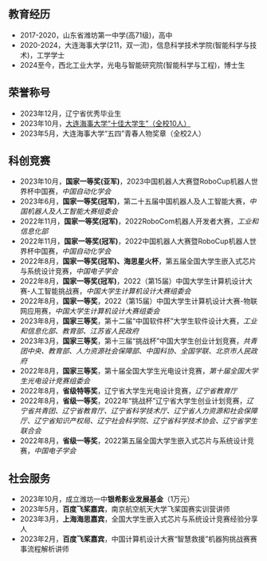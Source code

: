 ## 教育经历
* 2017-2020，山东省潍坊第一中学(高71级)，高中
* 2020-2024，大连海事大学(211，双一流)，信息科学技术学院(智能科学与技术)，工学学士
* 2024至今，西北工业大学，光电与智能研究院(智能科学与工程)，博士生

## 荣誉称号
* 2023年12月，辽宁省优秀毕业生
* 2023年10月，[大连海事大学“十佳大学生”（全校10人）](https://mp.weixin.qq.com/s/hMx1X_hA5iZNlZOgbo_8xg)
* 2023年5月，大连海事大学“五四”青春人物奖章（全校2人）

## 科创竞赛
* 2023年10月，**国家一等奖(亚军)**，2023中国机器人大赛暨RoboCup机器人世界杯中国赛，*中国自动化学会*
* 2023年6月，**国家一等奖(冠军)**，第二十五届中国机器人及人工智能大赛，*中国机器人及人工智能大赛组委会*
* 2022年11月，**国家一等奖(冠军)**，2022RoboCom机器人开发者大赛，*工业和信息化部*
* 2022年11月，**国家一等奖(冠军)**，2022中国机器人大赛暨RoboCup机器人世界杯中国赛，*中国自动化学会*
* 2022年8月，**国家一等奖(冠军)、海思星火杯**，第五届全国大学生嵌入式芯片与系统设计竞赛，*中国电子学会*
* 2022年8月，**国家一等奖(冠军)**，2022（第15届）中国大学生计算机设计大赛-人工智能挑战赛，*中国大学生计算机设计大赛组委会*
* 2022年8月，**国家一等奖**，2022（第15届）中国大学生计算机设计大赛-物联网应用赛，*中国大学生计算机设计大赛组委会*
* 2023年8月，**国家三等奖**，第十二届“中国软件杯”大学生软件设计大赛，*工业和信息化部、教育部、江苏省人民政府*
* 2023年3月，**国家三等奖**，第十三届“挑战杯”中国大学生创业计划竞赛，*共青团中央、教育部、人力资源社会保障部、中国科协、全国学联、北京市人民政府*
* 2022年8月，**国家三等奖**，第十届全国大学生光电设计竞赛，*第十届全国大学生光电设计竞赛组委会*
* 2022年8月，**省级特等奖**，辽宁省大学生光电设计竞赛，*辽宁省教育厅*
* 2022年8月，**省级一等奖**，2022年“挑战杯”辽宁省大学生创业计划竞赛，*辽宁省共青团、辽宁省教育厅、辽宁省科学技术厅、辽宁省人力资源和社会保障厅、辽宁省知识产权局、辽宁社会科学院、辽宁省科学技术协会、辽宁省学生联合会*
* 2022年8月，**省级一等奖**，2022第五届全国大学生嵌入式芯片与系统设计竞赛，*中国电子学会*

## 社会服务
* 2023年10月，成立潍坊一中**银希影业发展基金**（1万元）
* 2023年5月，**百度飞桨嘉宾**，南京航空航天大学飞桨国赛实训营讲师
* 2023年3月，**上海海思嘉宾**，全国大学生嵌入式芯片与系统设计竞赛经验分享人
* 2023年2月，**百度飞桨嘉宾**，中国计算机设计大赛“智慧救援”机器狗挑战赛赛事流程解析讲师